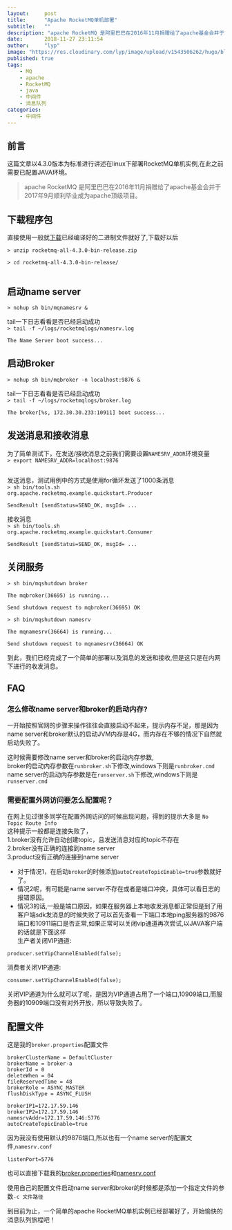 ```yaml
---
layout:     post 
title:      "Apache RocketMQ单机部署"
subtitle:   ""
description: "apache RocketMQ 是阿里巴巴在2016年11月捐赠给了apache基金会并于2017年9月顺利毕业成为apache顶级项目"
date:       2018-11-27 23:11:54
author:     "lyp"
image: "https://res.cloudinary.com/lyp/image/upload/v1543506262/hugo/blog.github.io/apache-rocketMQ-introduction/7046d2bf0d97278682129887309cc1a6.jpg"
published: true
tags:
    - MQ
    - apache 
    - RocketMQ
    - java
    - 中间件
    - 消息队列
categories: 
    - 中间件
---
```


## 前言
这篇文章以4.3.0版本为标准进行讲述在linux下部署RocketMQ单机实例,在此之前需要已配置JAVA环境。

> apache RocketMQ 是阿里巴巴在2016年11月捐赠给了apache基金会并于2017年9月顺利毕业成为apache顶级项目。

## 下载程序包

直接使用一般就[下载](https://www.apache.org/dyn/closer.cgi?path=rocketmq/4.3.2/rocketmq-all-4.3.2-source-release.zip)已经编译好的二进制文件就好了,下载好以后


<code>&gt; unzip rocketmq-all-4.3.0-bin-release.zip  
&gt; cd rocketmq-all-4.3.0-bin-release/  
</code>

## 启动name server
<code>&gt; nohup sh bin/mqnamesrv & 
</code>

tail一下日志看看是否已经启动成功  
<code>&gt; tail -f ~/logs/rocketmqlogs/namesrv.log  
The Name Server boot success... 
</code>

## 启动Broker
<code>&gt; nohup sh bin/mqbroker -n localhost:9876 & 
</code>

tail一下日志看看是否已经启动成功  
<code>&gt; tail -f ~/logs/rocketmqlogs/broker.log  
The broker[%s, 172.30.30.233:10911] boot success...
</code>

## 发送消息和接收消息
为了简单测试下，在发送/接收消息之前我们需要设置``NAMESRV_ADDR``环境变量  
<code>&gt; export NAMESRV_ADDR=localhost:9876  
</code>

发送消息，测试用例中的方式是使用for循环发送了1000条消息  
<code>&gt; sh bin/tools.sh org.apache.rocketmq.example.quickstart.Producer  
SendResult [sendStatus=SEND_OK, msgId= ...
</code>

接收消息  
<code>&gt; sh bin/tools.sh org.apache.rocketmq.example.quickstart.Consumer   
SendResult [sendStatus=SEND_OK, msgId= ...
</code>

## 关闭服务
<code>&gt; sh bin/mqshutdown broker  
The mqbroker(36695) is running...  
Send shutdown request to mqbroker(36695) OK
</code>

<code>&gt; sh bin/mqshutdown namesrv  
The mqnamesrv(36664) is running...  
Send shutdown request to mqnamesrv(36664) OK
</code>

到此，我们已经完成了一个简单的部署以及消息的发送和接收,但是这只是在内网下进行的收发消息。

## FAQ

### 怎么修改name server和broker的启动内存?
一开始按照官网的步骤来操作往往会直接启动不起来，提示内存不足，那是因为name server和broker默认的启动JVM内存是4G，而内存在不够的情况下自然就启动失败了。 

这时候需要修改name server和broker的启动内存参数,  
broker的启动内存参数在``runbroker.sh``下修改,windows下则是``runbroker.cmd``  
name server的启动内存参数是在``runserver.sh``下修改,windows下则是``runserver.cmd``  

### 需要配置外网访问要怎么配置呢？

在网上见过很多同学在配置外网访问的时候出现问题，得到的提示大多是
``
No Topic Route Info
``  
这种提示一般都是连接失败了，  
1.broker没有允许自动创建topic，且发送消息对应的topic不存在  
2.broker没有正确的连接到name server  
3.product没有正确的连接到name server  

- 对于情况1，在启动``broker``的时候添加``autoCreateTopicEnable=true``参数就好了。  
- 情况2呢，有可能是name server不存在或者是端口冲突，具体可以看日志的报错原因。  
- 情况3的话,一般是端口原因，如果在服务器上本地收发消息都正常但是到了用客户端sdk发消息的时候失败了可以首先查看一下端口本地ping服务器的9876端口和10911端口是否正常,如果正常可以关闭vip通道再次尝试,以JAVA客户端的话就是下面这样  
生产者关闭VIP通道:
```
producer.setVipChannelEnabled(false);
```  
消费者关闭VIP通道:
```
consumer.setVipChannelEnabled(false);
```  
关闭VIP通道为什么就可以了呢，是因为VIP通道占用了一个端口,10909端口,而服务器的10909端口没有对外开放，所以导致失败了。


## 配置文件

这是我的``broker.properties``配置文件  

```  
brokerClusterName = DefaultCluster  
brokerName = broker-a  
brokerId = 0  
deleteWhen = 04  
fileReservedTime = 48  
brokerRole = ASYNC_MASTER  
flushDiskType = ASYNC_FLUSH  

brokerIP1=172.17.59.146  
brokerIP2=172.17.59.146  
namesrvAddr=172.17.59.146:5776  
autoCreateTopicEnable=true  
```

因为我没有使用默认的9876端口,所以也有一个name server的配置文件,``namesrv.conf`` 
 
```
listenPort=5776
```
也可以直接下载我的[broker.properties](https://res.cloudinary.com/lyp/raw/upload/v1543502478/hugo/blog.github.io/apache-rocketMQ-introduction/broker.properties)和[namesrv.conf](https://res.cloudinary.com/lyp/raw/upload/v1543502477/hugo/blog.github.io/apache-rocketMQ-introduction/namesrv.conf)

使用自己的配置文件启动name server和broker的时候都是添加一个指定文件的参数``-c 文件路径``  

到目前为止，一个简单的apache RocketMQ单机实例已经部署好了，开始愉快的消息队列旅程吧！


